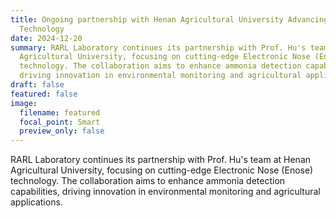 ```yaml
---
title: Ongoing partnership with Henan Agricultural University Advancing Enose
  Technology
date: 2024-12-20
summary: RARL Laboratory continues its partnership with Prof. Hu's team at Henan
  Agricultural University, focusing on cutting-edge Electronic Nose (Enose)
  technology. The collaboration aims to enhance ammonia detection capabilities,
  driving innovation in environmental monitoring and agricultural applications.
draft: false
featured: false
image:
  filename: featured
  focal_point: Smart
  preview_only: false
---
```

RARL Laboratory continues its partnership with Prof. Hu's team at Henan Agricultural University, focusing on cutting-edge Electronic Nose (Enose) technology. The collaboration aims to enhance ammonia detection capabilities, driving innovation in environmental monitoring and agricultural applications.
